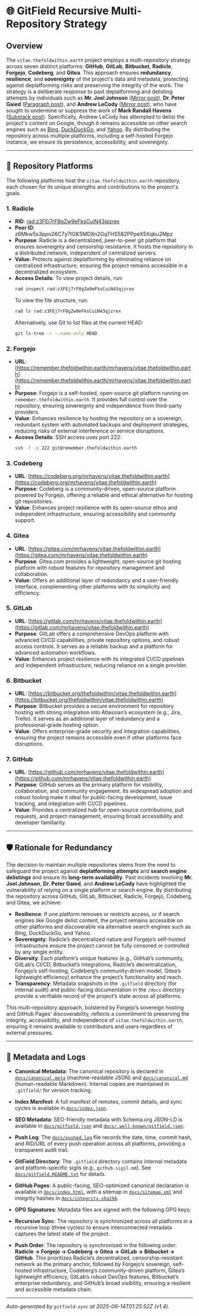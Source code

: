 # 🌐 GitField Recursive Multi-Repository Strategy

## Overview

The `vitae.thefoldwithin.earth` project employs a multi-repository strategy across seven distinct platforms: **GitHub**, **GitLab**, **Bitbucket**, **Radicle**, **Forgejo**, **Codeberg**, and **Gitea**. This approach ensures **redundancy**, **resilience**, and **sovereignty** of the project's data and metadata, protecting against deplatforming risks and preserving the integrity of the work. The strategy is a deliberate response to past deplatforming and delisting attempts by individuals such as **Mr. Joel Johnson** ([Mirror post](https://mirror.xyz/neutralizingnarcissism.eth/x40_zDWWrYOJ7nh8Y0fk06_3kNEP0KteSSRjPmXkiGg?utm_medium=social&utm_source=heylink.me)), **Dr. Peter Gaied** ([Paragraph post](https://paragraph.com/@neutralizingnarcissism/%F0%9F%9C%81-the-narcissistic-messiah)), and **Andrew LeCody** ([Mirror post](https://mirror.xyz/neutralizingnarcissism.eth/s3GRxuiZs6vGSGDcPEpCgjaSxwGAViGhmg6a5XTL6s0)), who have sought to undermine or suppress the work of **Mark Randall Havens** ([Substack post](https://theempathictechnologist.substack.com/p/mark-randall-havens-the-architect)). Specifically, Andrew LeCody has attempted to delist the project's content on Google, though it remains accessible on other search engines such as [Bing](https://www.bing.com/search?q=andrew+lecody+neutralizing+narcissism&qs=HS&pq=andrew+lecody), [DuckDuckGo](https://duckduckgo.com/?t=h_&q=andrew+lecody+neutralizing+narcissism&ia=web), and [Yahoo](https://search.yahoo.com/search?p=andrew+lecody+neutralizng+narcissism). By distributing the repository across multiple platforms, including a self-hosted Forgejo instance, we ensure its persistence, accessibility, and sovereignty.

---

## 📍 Repository Platforms

The following platforms host the `vitae.thefoldwithin.earth` repository, each chosen for its unique strengths and contributions to the project's goals.

### 1. Radicle
- **RID**: [rad:z3FEj7rF8gZw9eFksCuiN43qjzrex](https://app.radicle.xyz/nodes/z3FEj7rF8gZw9eFksCuiN43qjzrex)
- **Peer ID**: z6Mkw5s3ppo26C7y7tGK5MD8n2GqTHS582PPpeX5Xqbu2Mpz
- **Purpose**: Radicle is a decentralized, peer-to-peer git platform that ensures sovereignty and censorship resistance. It hosts the repository in a distributed network, independent of centralized servers.
- **Value**: Protects against deplatforming by eliminating reliance on centralized infrastructure, ensuring the project remains accessible in a decentralized ecosystem.
- **Access Details**: To view project details, run:
  ```bash
  rad inspect rad:z3FEj7rF8gZw9eFksCuiN43qjzrex
  ```
  To view the file structure, run:
  ```bash
  rad ls rad:z3FEj7rF8gZw9eFksCuiN43qjzrex
  ```
  Alternatively, use Git to list files at the current HEAD:
  ```bash
  git ls-tree -r --name-only HEAD
  ```

### 2. Forgejo
- **URL**: [https://remember.thefoldwithin.earth/mrhavens/vitae.thefoldwithin.earth](https://remember.thefoldwithin.earth/mrhavens/vitae.thefoldwithin.earth)
- **Purpose**: Forgejo is a self-hosted, open-source git platform running on `remember.thefoldwithin.earth`. It provides full control over the repository, ensuring sovereignty and independence from third-party providers.
- **Value**: Enhances resilience by hosting the repository on a sovereign, redundant system with automated backups and deployment strategies, reducing risks of external interference or service disruptions.
- **Access Details**: SSH access uses port 222:
  ```bash
  ssh -T -p 222 git@remember.thefoldwithin.earth
  ```

### 3. Codeberg
- **URL**: [https://codeberg.org/mrhavens/vitae.thefoldwithin.earth](https://codeberg.org/mrhavens/vitae.thefoldwithin.earth)
- **Purpose**: Codeberg is a community-driven, open-source platform powered by Forgejo, offering a reliable and ethical alternative for hosting git repositories.
- **Value**: Enhances project resilience with its open-source ethos and independent infrastructure, ensuring accessibility and community support.

### 4. Gitea
- **URL**: [https://gitea.com/mrhavens/vitae.thefoldwithin.earth](https://gitea.com/mrhavens/vitae.thefoldwithin.earth)
- **Purpose**: Gitea.com provides a lightweight, open-source git hosting platform with robust features for repository management and collaboration.
- **Value**: Offers an additional layer of redundancy and a user-friendly interface, complementing other platforms with its simplicity and efficiency.

### 5. GitLab
- **URL**: [https://gitlab.com/mrhavens/vitae.thefoldwithin.earth](https://gitlab.com/mrhavens/vitae.thefoldwithin.earth)
- **Purpose**: GitLab offers a comprehensive DevOps platform with advanced CI/CD capabilities, private repository options, and robust access controls. It serves as a reliable backup and a platform for advanced automation workflows.
- **Value**: Enhances project resilience with its integrated CI/CD pipelines and independent infrastructure, reducing reliance on a single provider.

### 6. Bitbucket
- **URL**: [https://bitbucket.org/thefoldwithin/vitae.thefoldwithin.earth](https://bitbucket.org/thefoldwithin/vitae.thefoldwithin.earth)
- **Purpose**: Bitbucket provides a secure environment for repository hosting with strong integration into Atlassian’s ecosystem (e.g., Jira, Trello). It serves as an additional layer of redundancy and a professional-grade hosting option.
- **Value**: Offers enterprise-grade security and integration capabilities, ensuring the project remains accessible even if other platforms face disruptions.

### 7. GitHub
- **URL**: [https://github.com/mrhavens/vitae.thefoldwithin.earth](https://github.com/mrhavens/vitae.thefoldwithin.earth)
- **Purpose**: GitHub serves as the primary platform for visibility, collaboration, and community engagement. Its widespread adoption and robust tooling make it ideal for public-facing development, issue tracking, and integration with CI/CD pipelines.
- **Value**: Provides a centralized hub for open-source contributions, pull requests, and project management, ensuring broad accessibility and developer familiarity.

---

## 🛡️ Rationale for Redundancy

The decision to maintain multiple repositories stems from the need to safeguard the project against **deplatforming attempts** and **search engine delistings** and ensure its **long-term availability**. Past incidents involving **Mr. Joel Johnson**, **Dr. Peter Gaied**, and **Andrew LeCody** have highlighted the vulnerability of relying on a single platform or search engine. By distributing the repository across GitHub, GitLab, Bitbucket, Radicle, Forgejo, Codeberg, and Gitea, we achieve:

- **Resilience**: If one platform removes or restricts access, or if search engines like Google delist content, the project remains accessible on other platforms and discoverable via alternative search engines such as Bing, DuckDuckGo, and Yahoo.
- **Sovereignty**: Radicle’s decentralized nature and Forgejo’s self-hosted infrastructure ensure the project cannot be fully censored or controlled by any single entity.
- **Diversity**: Each platform’s unique features (e.g., GitHub’s community, GitLab’s CI/CD, Bitbucket’s integrations, Radicle’s decentralization, Forgejo’s self-hosting, Codeberg’s community-driven model, Gitea’s lightweight efficiency) enhance the project’s functionality and reach.
- **Transparency**: Metadata snapshots in the `.gitfield` directory (for internal audit) and public-facing documentation in the `/docs` directory provide a verifiable record of the project’s state across all platforms.

This multi-repository approach, bolstered by Forgejo’s sovereign hosting and GitHub Pages’ discoverability, reflects a commitment to preserving the integrity, accessibility, and independence of `vitae.thefoldwithin.earth`, ensuring it remains available to contributors and users regardless of external pressures.

---

## 📜 Metadata and Logs

- **Canonical Metadata**: The canonical repository is declared in [`docs/canonical.meta`](./docs/canonical.meta) (machine-readable JSON) and [`docs/canonical.md`](./docs/canonical.md) (human-readable Markdown). Internal copies are maintained in `.gitfield/` for version tracking.
- **Index Manifest**: A full manifest of remotes, commit details, and sync cycles is available in [`docs/index.json`](./docs/index.json).
- **SEO Metadata**: SEO-friendly metadata with Schema.org JSON-LD is available in [`docs/gitfield.json`](./docs/gitfield.json) and [`docs/.well-known/gitfield.json`](./docs/.well-known/gitfield.json).
- **Push Log**: The [`docs/pushed.log`](./docs/pushed.log) file records the date, time, commit hash, and RID/URL of every push operation across all platforms, providing a transparent audit trail.
- **GitField Directory**: The `.gitfield` directory contains internal metadata and platform-specific sigils (e.g., `github.sigil.md`). See [`docs/gitfield.README.txt`](./docs/gitfield.README.txt) for details.
- **GitHub Pages**: A public-facing, SEO-optimized canonical declaration is available in [`docs/index.html`](./docs/index.html), with a sitemap in [`docs/sitemap.xml`](./docs/sitemap.xml) and integrity hashes in [`docs/integrity.sha256`](./docs/integrity.sha256).
- **GPG Signatures**: Metadata files are signed with the following GPG keys:

- **Recursive Sync**: The repository is synchronized across all platforms in a recursive loop (three cycles) to ensure interconnected metadata captures the latest state of the project.
- **Push Order**: The repository is synchronized in the following order: **Radicle → Forgejo → Codeberg → Gitea → GitLab → Bitbucket → GitHub**. This prioritizes Radicle’s decentralized, censorship-resistant network as the primary anchor, followed by Forgejo’s sovereign, self-hosted infrastructure, Codeberg’s community-driven platform, Gitea’s lightweight efficiency, GitLab’s robust DevOps features, Bitbucket’s enterprise redundancy, and GitHub’s broad visibility, ensuring a resilient and accessible metadata chain.

---

_Auto-generated by `gitfield-sync` at 2025-06-14T01:25:52Z (v1.4)._
